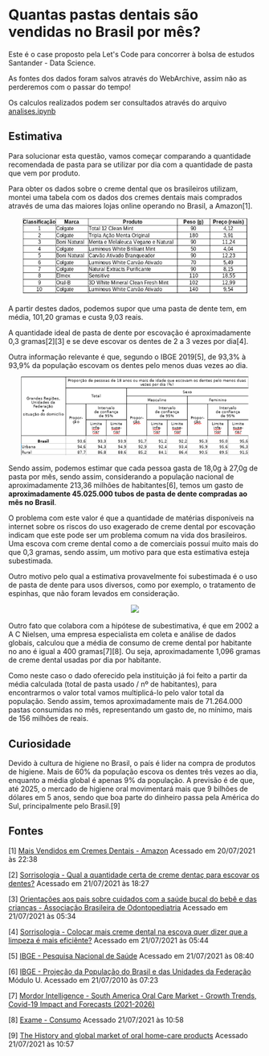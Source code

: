 # Quantas pastas dentais são vendidas no Brasil por mês?

Este é o case proposto pela Let's Code para concorrer à bolsa de estudos Santander - Data Science.

As fontes dos dados foram salvos através do WebArchive, assim não as perderemos com o passar do tempo!

Os calculos realizados podem ser consultados através do arquivo [analises.ipynb](analises.ipynb)

## Estimativa

Para solucionar esta questão, vamos começar comparando a quantidade recomendada de pasta para se utilizar por dia com a quantidade de pasta que vem por produto.

Para obter os dados sobre o creme dental que os brasileiros utilizam, montei uma tabela com os dados dos cremes dentais mais comprados através de uma das maiores lojas online operando no Brasil, a Amazon[1].

<p align=center>
<img src=Images/TOP-Toothpaste-Amazon.png width=90%>
</p>

A partir destes dados, podemos supor que uma pasta de dente tem, em média, 101,20 gramas e custa 9,03 reais.

A quantidade ideal de pasta de dente por escovação é aproximadamente 0,3 gramas[2][3] e se deve escovar os dentes de 2 a 3 vezes por dia[4].

Outra informação relevante é que, segundo o IBGE 2019[5], de 93,3% à 93,9% da população escovam os dentes pelo menos duas vezes ao dia.

<p align=center>
<img src=Images/IBGE-Escovam-Os-Dentes.png width=90%>
</p>

Sendo assim, podemos estimar que cada pessoa gasta de 18,0g à 27,0g de pasta por mês, sendo assim, considerando a população nacional de aproximadamente 213,36 milhões de habitantes[6], temos um gasto de **aproximadamente 45.025.000 tubos de pasta de dente compradas ao mês no Brasil**.

O problema com este valor é que a quantidade de matérias disponíveis na internet sobre os riscos do uso exagerado de creme dental por escovação indicam que este pode ser um problema comum na vida dos brasileiros. Uma escova com creme dental como a de comerciais possuí muito mais do que 0,3 gramas, sendo assim, um motivo para que esta estimativa esteja subestimada.

Outro motivo pelo qual a estimativa provavelmente foi subestimada é o uso de pasta de dente para usos diversos, como por exemplo, o tratamento de espinhas, que não foram levados em consideração.

<p align=center>
<img src="https://publicdomainvectors.org/photos/toothbrush-with-toothpaste-2-by-gustavorezende.png" height="30%">
</p>

Outro fato que colabora com a hipótese de subestimativa, é que em 2002 a A C Nielsen, uma empresa especialista em coleta e análise de dados globais, calculou que a média de consumo de creme dental por habitante no ano é igual a 400 gramas[7][8]. Ou seja, aproximadamente 1,096 gramas de creme dental usadas por dia por habitante.

Como neste caso o dado oferecido pela instituição já foi feito a partir da média calculada (total de pasta usado / nº de habitantes), para encontrarmos o valor total vamos multiplicá-lo pelo valor total da população. Sendo assim, temos aproximadamente mais de 71.264.000 pastas consumidas no mês, representando um gasto de, no mínimo, mais de 156 milhões de reais.

## Curiosidade

Devido à cultura de higiene no Brasil, o país é lider na compra de produtos de higiene. Mais de 60% da população escova os dentes três vezes ao dia, enquanto a média global é apenas 9% da população. A previsão é de que, até 2025, o mercado de higiene oral movimentará mais que 9 bilhões de dólares em 5 anos, sendo que boa parte do dinheiro passa pela América do Sul, principalmente pelo Brasil.[9]

## Fontes

[1] [Mais Vendidos em Cremes Dentais - Amazon](https://web.archive.org/web/20210721063520/https://www.amazon.com.br/gp/bestsellers/hpc/16769385011/ref=zg_bs_nav_hpc_3_16769386011) Acessado em 20/07/2021 às 22:38

[2] [Sorrisologia - Qual a quantidade certa de creme dentaç para escovar os dentes?](https://web.archive.org/web/20210721212506/https://www.sorrisologia.com.br/noticia/qual-a-quantidade-certa-de-creme-dental-para-escovar-os-dentes_a3705/1) Acessado em 21/07/2021 às 18:27

[3] [Orientações aos pais sobre cuidados com a saúde bucal do bebê e das crianças - Associação Brasileira de Odontopediatria](https://edisciplinas.usp.br/pluginfile.php/5385038/mod_resource/content/1/ABOPED%20Orienta%C3%A7%C3%B5es%20pais%20cuidados%20s%C3%A1ude%20bucal%20beb%C3%AA%20crian%C3%A7as.pdf) Acessado em 21/07/2021 às 05:34

[4] [Sorrisologia -  Colocar mais creme dental na escova quer dizer que a limpeza é mais eficiênte?](https://web.archive.org/web/20181024070346/http://www.sorrisologia.com.br/noticia/colocar-mais-creme-dental-na-escova-quer-dizer-que-a-limpeza-e-mais-eficiente_a7968/1) Acessado em 21/07/2021 às 05:44

[5] [IBGE - Pesquisa Nacional de Saúde](https://www.ibge.gov.br/estatisticas/sociais/saude/9160-pesquisa-nacional-de-saude.html?edicao=29270&t=downloads) Acessado em 21/07/2021 às 08:40

[6] [IBGE - Projeção da População do Brasil e das Unidades da Federação](https://web.archive.org/web/20210721090237/https://www.ibge.gov.br/apps/populacao/projecao/index.html) Módulo U. Acessado em 21/07/2010 às 07:23

[7] [Mordor Intelligence - South America Oral Care Market - Growth Trends, Covid-19 Impact and Forecasts (2021-2026)](https://web.archive.org/web/20210721134210/https://www.mordorintelligence.com/industry-reports/south-america-oral-care-market)

[8] [Exame - Consumo](https://web.archive.org/web/20210721135556/https://exame.com/economia/consumo-m0040048/) Acessado 21/07/2021 às 10:58

[9] [The History and global market of oral home-care products](https://web.archive.org/web/20210721135740/https://www.scielo.br/j/bor/a/NLF8R3RWvyCGJnZmbcvRtkk/?lang=en) Acessado 21/07/2021 às 10:57